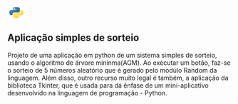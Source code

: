 <span>
  <img align="center" alt="Python" height="30" width="40" src="https://raw.githubusercontent.com/devicons/devicon/master/icons/python/python-original.svg"
</span>
<br/>
  
## Aplicação simples de sorteio

<p>
  Projeto de uma aplicação em python de um sistema simples de sorteio, usando o algoritmo de árvore minínma(AGM). Ao executar um botão, faz-se o sorteio de 5 números aleatório que é gerado pelo modúlo Random da linguagem. 
  Além disso, outro recurso muito legal é também, a aplicação da  biblioteca Tkinter, que é usada para dá ênfase de um mini-aplicativo desenvolvido na linguagem de programação - Python.
</p>

